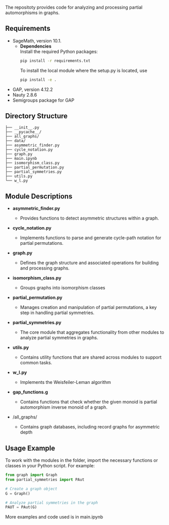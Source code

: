 
The repositoty provides code for analyzing and processing partial automorphisms in graphs. 

## Requirements

- SageMath, version 10.1.
	- **Dependencies**  
	  Install the required Python packages:
	  ```sh
	  pip install -r requirements.txt
	  ```
	  To install the local module where the setup.py is located, use
	  ```sh
	  pip install -e .    
	  ```
- GAP, version 4.12.2
- Nauty 2.8.6
- Semigroups package for GAP

## Directory Structure
```
├── __init__.py
├── __pycache__/
├── all_graphs/  
├── data/
├── asymmetric_finder.py
├── cycle_notation.py
├── graph.py
├── main.ipynb
├── isomorphism_class.py
├── partial_permutation.py
├── partial_symmetries.py
├── utils.py
└── w_l.py
```

## Module Descriptions

- **asymmetric_finder.py** 
	- Provides functions to detect asymmetric structures within a graph.

- **cycle_notation.py**  
	- Implements functions to parse and generate cycle-path notation for partial permutations.

- **graph.py**  
	- Defines the graph structure and associated operations for building and processing graphs.

- **isomorphism_class.py**  
	- Groups graphs into isomorphism classes

- **partial_permutation.py**  
	- Manages creation and manipulation of partial permutations, a key step in handling partial symmetries.

- **partial_symmetries.py**  
	- The core module that aggregates functionality from other modules to analyze partial symmetries in graphs.

- **utils.py**  
	- Contains utility functions that are shared across modules to support common tasks.

- **w_l.py**  
	- Implements the Weisfeiler-Leman algorithm

- **gap_functions.g**
	- Contains functions that check whether the given monoid is partial automorphism inverse monoid of a graph.

- /all_graphs/
	- Contains graph databases, including record graphs for asymmetric depth

## Usage Example

To work with the modules in the folder, import the necessary functions or classes in your Python script. For example:

```python
from graph import Graph
from partial_symmetries import PAut

# Create a graph object
G = Graph()

# Analyze partial symmetries in the graph
PAUT = PAut(G)
```

More examples and code used is in main.ipynb